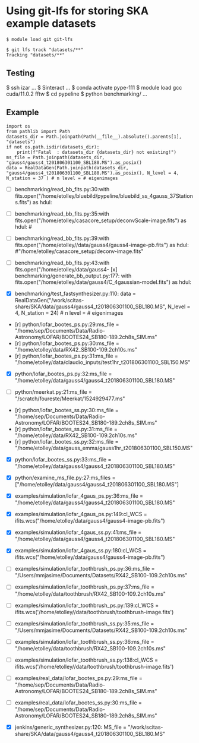 # Using git-lfs for storing SKA example datasets

```
$ module load git git-lfs
```

```
$ git lfs track "datasets/**"
Tracking "datasets/**"
```

## Testing

$ ssh izar ...
$ Sinteract ...
$ conda activate pype-111
$ module load gcc cuda/11.0.2 fftw
$ cd pypeline
$ python benchmarking/ ...

## Example
```
import os
from pathlib import Path
datasets_dir = Path.joinpath(Path(__file__).absolute().parents[1], "datasets")
if not os.path.isdir(datasets_dir):
    print(f"Fatal  : datasets_dir {datasets_dir} not existing!")
ms_file = Path.joinpath(datasets_dir, "gauss4/gauss4_t201806301100_SBL180.MS").as_posix()
data = RealDataGen(Path.joinpath(datasets_dir, "gauss4/gauss4_t201806301100_SBL180.MS").as_posix(), N_level = 4, N_station = 37 ) # n level = # eigenimages
```

- [ ] benchmarking/read_bb_fits.py:30:with fits.open("/home/etolley/bluebild/pypeline/bluebild_ss_4gauss_37Stations.fits") as hdul:
- [ ] benchmarking/read_bb_fits.py:35:with fits.open("/home/etolley/casacore_setup/deconvScale-image.fits") as hdul: #
- [ ] benchmarking/read_bb_fits.py:39:with fits.open("/home/etolley//data/gauss4/gauss4-image-pb.fits") as hdul: #"/home/etolley/casacore_setup/deconv-image.fits"
- [ ] benchmarking/read_bb_fits.py:43:with fits.open("/home/etolley/data/gauss4- [x] benchmarking/generate_bb_output.py:177:    with fits.open("/home/etolley/data/gauss4/C_4gaussian-model.fits") as hdul:

- [x] benchmarking/test_fastsynthesizer.py:110:    data = RealDataGen("/work/scitas-share/SKA/data/gauss4/gauss4_t201806301100_SBL180.MS", N_level = 4, N_station = 24) # n level = # eigenimages

- [r] python/lofar_bootes_ps.py:29:ms_file = "/home/sep/Documents/Data/Radio-Astronomy/LOFAR/BOOTES24_SB180-189.2ch8s_SIM.ms"
- [r] python/lofar_bootes_ps.py:30:ms_file = "/home/etolley/data/RX42_SB100-109.2ch10s.ms"
- [r] python/lofar_bootes_ps.py:31:ms_file = "/home/etolley/data/claudio_inputs/test1hr_t201806301100_SBL150.MS"
- [x] python/lofar_bootes_ps.py:32:ms_file = "/home/etolley/data/gauss4/gauss4_t201806301100_SBL180.MS"

- [ ] python/meerkat.py:21:ms_file = "/scratch/foureste/Meerkat/1524929477.ms"

- [r] python/lofar_bootes_ss.py:30:ms_file = "/home/sep/Documents/Data/Radio-Astronomy/LOFAR/BOOTES24_SB180-189.2ch8s_SIM.ms"
- [r] python/lofar_bootes_ss.py:31:ms_file = "/home/etolley/data/RX42_SB100-109.2ch10s.ms"
- [r] python/lofar_bootes_ss.py:32:ms_file = "/home/etolley/data/gauss_emma/gauss1hr_t201806301100_SBL150.MS"
- [x] python/lofar_bootes_ss.py:33:ms_file = "/home/etolley/data/gauss4/gauss4_t201806301100_SBL180.MS"

- [x] python/examine_ms_file.py:27:ms_files = ["/home/etolley/data/gauss4/gauss4_t201806301100_SBL180.MS"]

- [x] examples/simulation/lofar_4gaus_ps.py:36:ms_file = "/home/etolley/data/gauss4/gauss4_t201806301100_SBL180.MS"
- [x] examples/simulation/lofar_4gaus_ps.py:149:cl_WCS = ifits.wcs("/home/etolley/data/gauss4/gauss4-image-pb.fits")

- [x] examples/simulation/lofar_4gaus_ss.py:41:ms_file = "/home/etolley/data/gauss4/gauss4_t201806301100_SBL180.MS"
- [x] examples/simulation/lofar_4gaus_ss.py:180:cl_WCS = ifits.wcs("/home/etolley/data/gauss4/gauss4-image-pb.fits")

- [ ] examples/simulation/lofar_toothbrush_ps.py:36:ms_file = "/Users/mmjasime/Documents/Datasets/RX42_SB100-109.2ch10s.ms"
- [ ] examples/simulation/lofar_toothbrush_ps.py:37:ms_file = "/home/etolley/data/toothbrush/RX42_SB100-109.2ch10s.ms"
- [ ] examples/simulation/lofar_toothbrush_ps.py:139:cl_WCS = ifits.wcs('/home/etolley//data/toothbrush/toothbrush-image.fits')

- [ ] examples/simulation/lofar_toothbrush_ss.py:35:ms_file = "/Users/mmjasime/Documents/Datasets/RX42_SB100-109.2ch10s.ms"
- [ ] examples/simulation/lofar_toothbrush_ss.py:36:ms_file = "/home/etolley/data/toothbrush/RX42_SB100-109.2ch10s.ms"
- [ ] examples/simulation/lofar_toothbrush_ss.py:138:cl_WCS = ifits.wcs('/home/etolley//data/toothbrush/toothbrush-image.fits')

- [ ] examples/real_data/lofar_bootes_ps.py:29:ms_file = "/home/sep/Documents/Data/Radio-Astronomy/LOFAR/BOOTES24_SB180-189.2ch8s_SIM.ms"

- [ ] examples/real_data/lofar_bootes_ss.py:30:ms_file = "/home/sep/Documents/Data/Radio-Astronomy/LOFAR/BOOTES24_SB180-189.2ch8s_SIM.ms"

- [x] jenkins/generic_synthesizer.py:120:    MS_file = "/work/scitas-share/SKA/data/gauss4/gauss4_t201806301100_SBL180.MS"

